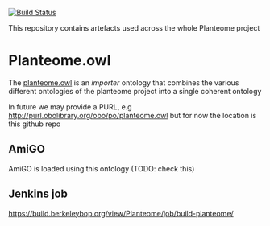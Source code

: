[![Build Status](https://travis-ci.org/Planteome/planteome-amigo2.svg?branch=master)](https://travis-ci.org/Planteome/planteome-amigo2)

This repository contains artefacts used across the whole Planteome project

# Planteome.owl

The [planteome.owl](planteome.owl) is an *importer* ontology that combines the various different ontologies of the planteome project into a single coherent ontology

In future we may provide a PURL, e.g  http://purl.obolibrary.org/obo/po/planteome.owl but for now the location is this github repo

## AmiGO

AmiGO is loaded using this ontology (TODO: check this)

## Jenkins job

https://build.berkeleybop.org/view/Planteome/job/build-planteome/
